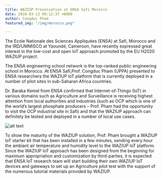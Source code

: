 ```yaml
---
title: WAZIUP Presensation at ENSA Safi Morocco
date: 2018-03-13 09:12:37 +0000
author: Congduc Pham
featured_img: "/img/morocco.png"

---
```

The Ecole Nationale des Sciences Appliquées (ENSA) at Safi, Morocco and the IRD/UMMISCO at Yaoundé, Cameroon, have recently expressed great interest in the low-cost and open IoT approach promoted by the EU H2020 WAZIUP project.

<!--more-->

The ENSA engineering school network is the top-ranked public engineering school in Morocco. At ENSA Safi,Prof. Congduc Pham (UPPA) presented to ENSA researchers the WAZIUP IoT platform that is currently deployed in a number of pilot sites in sub-Saharan Africa countries. 

Dr. Baraka Kemel from ENSA confirmed that Internet-of-Things (IoT) in various domains such as Agriculture and Surveillance is receiving highest attention from local authorities and industries (such as OCP which is one of the world’s largest phosphate producers – Prof. Pham had the opportunity to visit the OCP industrial site in Safi) and that the WAZIUP approach can definitely be tested and deployed in a number of local use cases. 

![alt text](/img/waziup-kit.jpg "WAZIUP Kit")

To show the maturity of the WAZIUP solution, Prof. Pham brought a WAZIUP IoT starter kit that has been installed in a few minutes, sending every hour the ambiant air temperature and humidity level to the WAZIUP IoT platform. Since the WAZIUP IoT approach has been designed from the beginning for maximum appropriation and customization by third-parties, it is expected that ENSA IoT research team will start building their own WAZIUP IoT devices and gateways to set up an Agriculture pilot test with the support of the numerous tutorial materials provided by WAZIUP.